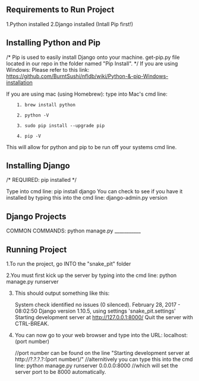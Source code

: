 Requirements to Run Project
---------------------------
1.Python installed
2.Django installed (Intall Pip first!)

Installing Python and Pip
-------------------------
/* Pip is used to easily install Django onto your machine. 
get-pip.py file located in our repo in the folder named "Pip Install". */
If you are using Windows:
	Please refer to this link: https://github.com/BurntSushi/nfldb/wiki/Python-&-pip-Windows-installation
	
If you are using mac (using Homebrew):
	type into Mac's cmd line: 
	
		1. brew install python
		
		2. python -V
		
		3. sudo pip install --upgrade pip
		
		4. pip -V

This will allow for python and pip to be run off your systems cmd line.

Installing Django
-----------------
/* REQUIRED: pip installed */

Type into cmd line: pip install django 
You can check to see if you have it installed by typing this into the cmd line: django-admin.py version

Django Projects
---------------
COMMON COMMANDS: python manage.py ___________

Running Project
---------------
1.To run the project, go INTO the "snake_pit" folder

2.You must first kick up the server by typing into the cmd line: python manage.py runserver

3. This should output something like this:

	System check identified no issues (0 silenced).
	February 28, 2017 - 08:02:50
	Django version 1.10.5, using settings 'snake_pit.settings'
	Starting development server at http://127.0.0.1:8000/
	Quit the server with CTRL-BREAK.

4. You can now go to your web browser and type into the URL: localhost:(port number)

	//port number can be found on the line "Starting development server at http://?.?.?.?:(port number)/"
	//alternitively you can type this into the cmd line: python manage.py runserver 0.0.0.0:8000 
	//which will set the server port to be 8000 automatically. 

